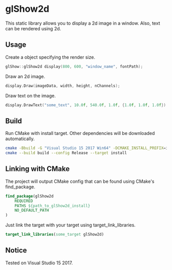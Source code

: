 # glShow2d
This static library allows you to display a 2d image in a window. Also, text can be rendered using 2d.

## Usage
Create a object specifying the render size.
```cpp
glShow::glShow2d display(800, 600, "window_name", fontPath);
```

Draw an 2d image.
```cpp
display.Draw(imageData, width, height, nChannels);
```

Draw text on the image.
```cpp
display.DrawText("some_text", 10.0f, 540.0f, 1.0f, {1.0f, 1.0f, 1.0f});
```

## Build
Run CMake with install target.
Other dependencies will be downloaded automatically.

```bash
cmake -Bbuild -G "Visual Studio 15 2017 Win64" -DCMAKE_INSTALL_PREFIX=install
cmake --build build --config Release --target install
```

## Linking with CMake
The project will output CMake config that can be found using CMake's find_package.
```cmake
find_package(glShow2d 
    REQUIRED
    PATHS ${path_to_glShow2d_install}
    NO_DEFAULT_PATH
)
```

Just link the target with your target using target_link_libraries.
```cmake
target_link_libraries(some_target glShow2d)
```

## Notice
Tested on Visual Studio 15 2017.
